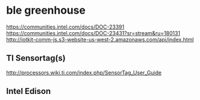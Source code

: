 # ble greenhouse
https://communities.intel.com/docs/DOC-23391
https://communities.intel.com/docs/DOC-23431?sr=stream&ru=180131
http://iotkit-comm-js.s3-website-us-west-2.amazonaws.com/api/index.html

## TI Sensortag(s)
http://processors.wiki.ti.com/index.php/SensorTag_User_Guide

## Intel Edison


